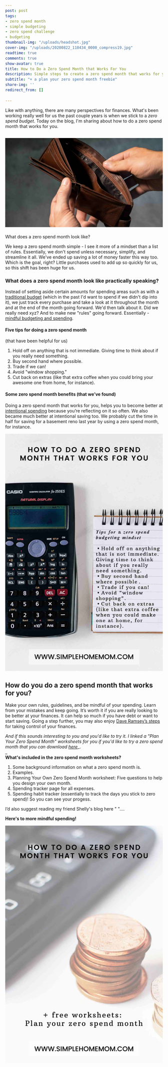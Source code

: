```yaml
---
post: post
tags:
- zero spend month
- simple budgeting
- zero spend challenge
- budgeting
thumbnail-img: "/uploads/headshot.jpg"
cover-img: "/uploads/20200822_110434_0000_compress19.jpg"
readtime: true
comments: true
show-avatar: true
title: How to Do a Zero Spend Month that Works For You
description: Simple steps to create a zero spend month that works for you.
subtitle: "+ a plan your zero spend month freebie"
share-img: ''
redirect_from: []

---
```

Like with anything, there are many perspectives for finances. What's been working really well for us the past couple years is when we stick to a _zero spend budget_. Today on the blog, I'm sharing about how to do a zero spend month that works for you. 

## ![A picture of an empty wallet.](/uploads/how-to-do-a-zero-spend-month-that-works-for-you-shm1.jpg "How to do a zero spend month that works for you SHM1")  
   
What does a zero spend month look like? 

We keep a zero spend month simple - I see it more of a mindset than a list of rules. Essentially, we don't spend unless necessary, simplify, and streamline it all. We've ended up saving a lot of money faster this way too. Which is the goal, right? Little purchases used to add up so quickly for us, so this shift has been huge for us. 

### What does a zero spend month look like practically speaking?

Instead of setting aside certain amounts for spending areas such as with a [traditional budget](https://www.wallstreetmojo.com/traditional-budgeting-vs-zero-based-budgeting/) (which in the past I'd want to spend if we didn't dip into it), we just track every purchase and take a look at it throughout the month and at the end of the month going forward. We'd then talk about it. Did we really need xyz? And to make new "rules" going forward. Essentially - [mindful budgeting and spending](https://www.moneyunder30.com/mindfulness-can-help-you-save-money#:\~:text=Being%20mindful%20with%20your%20money,if%20it%20matches%20your%20priorities.).

#### Five tips for doing a zero spend month

(that have been helpful for us)

1. Hold off on anything that is not immediate. Giving time to think about if you really need something.
2. Buy second hand where possible.
3. Trade if we can!
4. Avoid "window shopping."
5. Cut back on extras (like that extra coffee when you could bring your awesome one from home, for instance).

#### Some zero spend month benefits (that we’ve found)

Doing a zero spend month that works for you, helps you to become better at [intentional spending](https://circlein.com/tips-to-start-intentionally-saving-and-intentionally-spending/) because you’re reflecting on it so often. We also became much better at intentional saving too. We probably cut the time in half for saving for a basement reno last year by using a zero spend month, for instance. 

![A picture of a notepad and calculator.](/uploads/how-to-do-a-zero-spend-month-that-works-for-you-shm3.jpg "How to Do a Zero Spend Month that Works For You SHM3")

## How do you do a zero spend month that works for you? 

Make your own rules, guidelines, and be mindful of your spending. Learn from your mistakes and keep going. It’s worth it if you are really looking to be better at your finances. It can help so much if you have debt or want to start saving. Going a step further, you may also enjoy [Dave Ramsey’s steps](https://www.daveramsey.com/dave-ramsey-7-baby-steps) for taking control of your finances.

_And if this sounds interesting to you and you'd like to try it. I linked a "Plan Your Zero Spend Month" worksheets for you if you'd like to try a zero spend month that you can download_ [_here_](https://mailchi.mp/8264c25ebc2a/zerospend)_.   
 _  
**What's included in the zero spend month worksheets?**

1. Some background information on what a zero spend month is.
2. Examples.
3. Planning Your Own Zero Spend Month worksheet: Five questions to help you design your own month.
4. Spending tracker page for all expenses.
5. Spending habit tracker (essentially to track the days you stick to zero spend)! So you can see your progess.

I’d also suggest reading my friend Shelly's blog here " "....

**Here's to more mindful spending!**

![A picture of money on a table.](/uploads/how-to-do-a-zero-spend-month-that-works-for-you-shm2.jpg "How to Do a Zero Spend Month that Works For You SHM2")